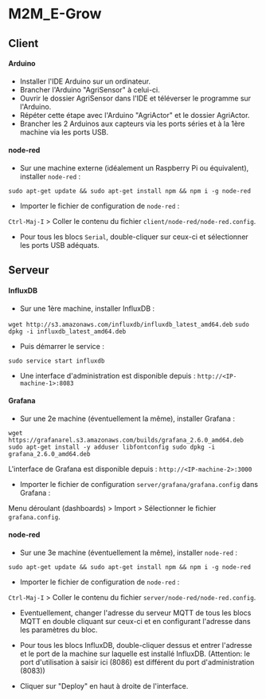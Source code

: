 # M2M_E-Grow


## Client

#### Arduino

* Installer l'IDE Arduino sur un ordinateur.
* Brancher l'Arduino "AgriSensor" à celui-ci.
* Ouvrir le dossier AgriSensor dans l'IDE et téléverser le programme sur l'Arduino.
* Répéter cette étape avec l'Arduino "AgriActor" et le dossier AgriActor.
* Brancher les 2 Arduinos aux capteurs via les ports séries et à la 1ère machine via les ports USB.

#### node-red

* Sur une machine externe (idéalement un Raspberry Pi ou équivalent), installer `node-red` :

`sudo apt-get update && sudo apt-get install npm && npm i -g node-red`

* Importer le fichier de configuration de `node-red` :

`Ctrl-Maj-I` > Coller le contenu du fichier `client/node-red/node-red.config`.

* Pour tous les blocs `Serial`, double-cliquer sur ceux-ci et sélectionner les ports USB adéquats.


## Serveur

#### InfluxDB

* Sur une 1ère machine, installer InfluxDB :

`wget http://s3.amazonaws.com/influxdb/influxdb_latest_amd64.deb`
`sudo dpkg -i influxdb_latest_amd64.deb`

* Puis démarrer le service :

`sudo service start influxdb`

* Une interface d'administration est disponible depuis : `http://<IP-machine-1>:8083`

#### Grafana

* Sur une 2e machine (éventuellement la même), installer Grafana :

`wget https://grafanarel.s3.amazonaws.com/builds/grafana_2.6.0_amd64.deb
sudo apt-get install -y adduser libfontconfig
sudo dpkg -i grafana_2.6.0_amd64.deb`

L'interface de Grafana est disponible depuis : `http://<IP-machine-2>:3000`

* Importer le fichier de configuration `server/grafana/grafana.config` dans Grafana :

Menu déroulant (dashboards) > Import > Sélectionner le fichier `grafana.config`.

#### node-red

* Sur une 3e machine (éventuellement la même), installer `node-red` :

`sudo apt-get update && sudo apt-get install npm && npm i -g node-red`

* Importer le fichier de configuration de `node-red` :

`Ctrl-Maj-I` > Coller le contenu du fichier `server/node-red/node-red.config`.

* Eventuellement, changer l'adresse du serveur MQTT de tous les blocs MQTT en double cliquant sur ceux-ci et en configurant l'adresse dans les paramètres du bloc.

* Pour tous les blocs InfluxDB, double-cliquer dessus et entrer l'adresse et le port de la machine sur laquelle est installé InfluxDB.
(Attention: le port d'utilisation à saisir ici (8086) est différent du port d'administration (8083))

* Cliquer sur "Deploy" en haut à droite de l'interface.

